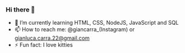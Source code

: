 ### Hi there 👋

- 🌱 I’m currently learning HTML, CSS, NodeJS, JavaScript and SQL
- 📫 How to reach me: @giancarra_(Instagram) or gianluca.carra.22@gmail.com
- ⚡ Fun fact: I love kitties

